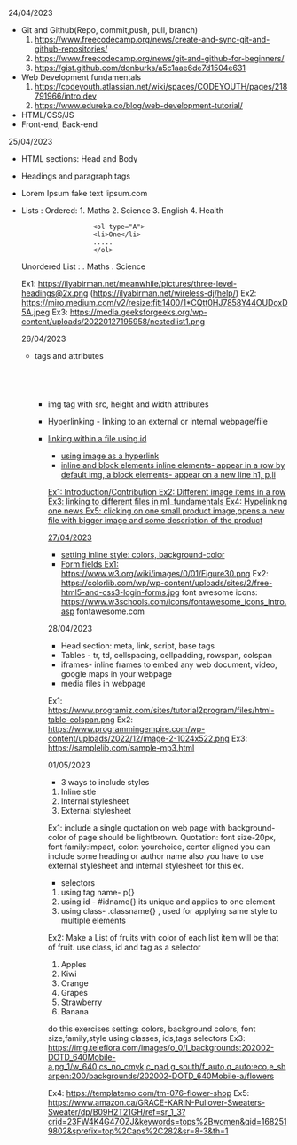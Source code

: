 24/04/2023
- Git and Github(Repo, commit,push, pull, branch)
	1. https://www.freecodecamp.org/news/create-and-sync-git-and-github-repositories/
	2. https://www.freecodecamp.org/news/git-and-github-for-beginners/
	3. https://gist.github.com/donburks/a5c1aae6de7d1504e631
- Web Development fundamentals
	1. https://codeyouth.atlassian.net/wiki/spaces/CODEYOUTH/pages/218791966/intro.dev	
	2. https://www.edureka.co/blog/web-development-tutorial/
- HTML/CSS/JS
- Front-end, Back-end

25/04/2023
- HTML sections: Head and Body
- Headings and paragraph tags
- Lorem Ipsum fake text lipsum.com
- Lists : 
	Ordered:  1. Maths
						2. Science
						3. English
						4. Health

						<ol type="A">
						<li>One</li>
						.....
						</ol>
	Unordered List :  . Maths
										. Science			

	Ex1: https://ilyabirman.net/meanwhile/pictures/three-level-headings@2x.png (https://ilyabirman.net/wireless-dj/help/)
	Ex2: https://miro.medium.com/v2/resize:fit:1400/1*CQtt0HJ7858Y44OUDoxD5A.jpeg
	Ex3: https://media.geeksforgeeks.org/wp-content/uploads/20220127195958/nestedlist1.png

	26/04/2023
	- tags and attributes
	<h1></h1>
	<p></p>
	<br>
	<ol type="a">

	- img tag with src, height and width attributes
	- Hyperlinking - linking to an external or internal webpage/file
				<a href="url">
  - linking within a file using id
	- using image as a hyperlink
	- inline and block elements
				inline elements- appear in a row by default   img, a
				block elements- appear on a new line  h1, p,li
				

	Ex1: Introduction/Contribution
	Ex2: Different image items in a row
	Ex3: linking to different files in m1_fundamentals
	Ex4: Hypelinking one news
	Ex5: clicking on one small product image,opens a new file with bigger image and some description of the product

	27/04/2023
	- setting inline style: colors, background-color
	- Form fields
	Ex1: https://www.w3.org/wiki/images/0/01/Figure30.png
	Ex2: https://colorlib.com/wp/wp-content/uploads/sites/2/free-html5-and-css3-login-forms.jpg
	font awesome icons: https://www.w3schools.com/icons/fontawesome_icons_intro.asp
											fontawesome.com


	28/04/2023
	- Head section: meta, link, script, base tags
	- Tables - tr, td, cellspacing, cellpadding, rowspan, colspan
	- iframes- inline frames to embed any web document, video, google maps in your webpage
	- media files in webpage

	Ex1: https://www.programiz.com/sites/tutorial2program/files/html-table-colspan.png
	Ex2: https://www.programmingempire.com/wp-content/uploads/2022/12/image-2-1024x522.png
	Ex3: https://samplelib.com/sample-mp3.html


	01/05/2023
	- 3 ways to include styles
	1. Inline stle
	2. Internal stylesheet
	3. External stylesheet

	Ex1: include a single quotation on web page with background-color of page should be lightbrown. Quotation: font size-20px, font family:impact, color: yourchoice, center aligned
	you can include some heading or author name also
	you have to use external stylesheet and internal stylesheet for this ex.
	<!-- <q></q>
<!-- <blockquote></blockquote> or <p>-->

- selectors
1. using tag name- p{}
2. using id - #idname{}   its unique and applies to one element
3. using class-  .classname{}  , used for applying same style to multiple elements

Ex2: Make a List of fruits with color of each list item will be that of fruit. use class, id and tag as a selector
1. Apples
2. Kiwi
3. Orange
4. Grapes
5. Strawberry
6. Banana

do this exercises setting: colors, background colors, font size,family,style using classes, ids,tags selectors 
Ex3: https://img.teleflora.com/images/o_0/l_backgrounds:202002-DOTD_640Mobile-a,pg_1/w_640,cs_no_cmyk,c_pad,g_south/f_auto,q_auto:eco,e_sharpen:200/backgrounds/202002-DOTD_640Mobile-a/flowers

Ex4: https://templatemo.com/tm-076-flower-shop
Ex5: https://www.amazon.ca/GRACE-KARIN-Pullover-Sweaters-Sweater/dp/B09H2T21GH/ref=sr_1_3?crid=23FW4K4G47OZJ&keywords=tops%2Bwomen&qid=1682519802&sprefix=top%2Caps%2C282&sr=8-3&th=1